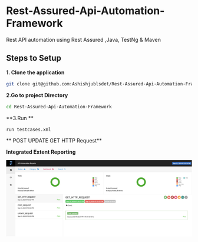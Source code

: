 # Rest-Assured-Api-Automation-Framework
Rest API automation using Rest Assured ,Java, TestNg &amp; Maven 


## Steps to Setup

**1. Clone the application**
```bash
git clone git@github.com:Ashishjublsdet/Rest-Assured-Api-Automation-Framework.git 
```
**2.Go to project Directory**
```bash
cd Rest-Assured-Api-Automation-Framework
```
**3.Run **
```bash
run testcases.xml 
```
** POST UPDATE GET HTTP Request**


**Integrated Extent Reporting**

![](Screenshot/Report.png)